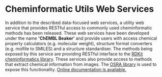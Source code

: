 # Cheminformatic Utils Web Services

In addition to the described data-focused web services, a utility web service that provides RESTful access to commonly used cheminformatic methods has been released. These web services have been developed under the name **'ChEMBL Beaker'** and provide users with access chemical property calculators \(e.g. molecular weight\), structure format converters \(e.g. molfile to SMILES\) and a structure standardiser. The methods being exposed by this service are providing RESTful interface to the [RDKit cheminformatics library](http://www.rdkit.org/). These services also provide access to methods that extract chemical information from images. The [OSRA library](http://cactus.nci.nih.gov/osra/) is used to expose this functionality. [Online documentation is available.](https://www.ebi.ac.uk/chembl/api/utils/docs)



